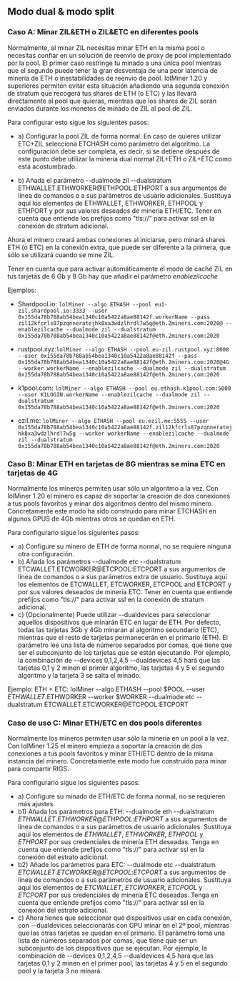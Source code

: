 ## Modo dual & modo split

### Caso A: Minar ZIL&ETH o ZIL&ETC en diferentes pools

Normalmente, al minar ZIL necesitas minar ETH en la misma pool o necesitas confiar en un solución de reenvío de proxy de pool implementado por la pool. El primer caso restringe tu minado a una única pool mientras que el segundo puede tener la gran desventaja de una peor latencia de minería de ETH o inestabilidades de reenvío de pool. lolMiner 1.20 y superiores permiten evitar esta situación añadiendo una segunda conexión de stratum que recogerá tus shares de ETH (o ETC) y las llevará directamente al pool que quieras, mientras que los shares de ZIL serán enviados durante los monetos de minado de ZIL al pool de ZIL.

Para configurar esto sigue los siguientes pasos:



* a) Configurar la pool ZIL de forma normal. En caso de quieres utilizar ETC+ZIL selecciona ETCHASH como parámetro del algoritmo. La configuración debe ser completa, es decir, si se detiene después de este punto debe utilizar la minería dual normal ZIL+ETH o ZIL+ETC como está acostumbrado. 

* b) Añada el parámetro --dualmode zil --dualstratum ETHWALLET.ETHWORKER@ETHPOOL:ETHPORT a sus argumentos de línea de comandos o a sus parámetros de usuario adicionales. Sustituya aquí los elementos de ETHWALLET, ETHWORKER, ETHPOOL y ETHPORT y por sus valores deseados de minería ETH/ETC. Tener en cuenta que entiende los prefijos como "tls://" para activar ssl en la conexión de stratum adicional.


Ahora el minero creará ambas conexiones al iniciarse, pero minará shares ETH (o ETC) en la conexión extra, que puede ser diferente a la primera, que sólo se utilizará cuando se mine ZIL. 

Tener en cuenta que para activar automáticamente el modo de caché ZIL en tus tarjetas de 6 Gb y 8 Gb hay que añadir el parámetro _enablezilcache_

Ejemplos:

* Shardpool.io: `lolMiner --algo ETHASH --pool eu1-zil.shardpool.io:3333 --user 0x155da78b788ab54bea1340c10a5422a8ae88142f.workerName --pass zil12kfcrls87pzqnneratejhk8xa3wdzlhrdl7w5g@eth.2miners.com:2020@ --enablezilcache --dualmode zil --dualstratum 0x155da78b788ab54bea1340c10a5422a8ae88142f@eth.2miners.com:2020`

* rustpool.xyz:`lolMiner --algo ETHASH --pool eu-zil.rustpool.xyz:8008 --user 0x155da78b788ab54bea1340c10a5422a8ae88142f --pass 0x155da78b788ab54bea1340c10a5422a8ae88142f@eth.2miners.com:2020@4G --worker workerName --enablezilcache --dualmode zil --dualstratum 0x155da78b788ab54bea1340c10a5422a8ae88142f@eth.2miners.com:2020`

* k1pool.com: `lolMiner --algo ETHASH --pool eu.ethash.k1pool.com:5000 --user K1LOGIN.workerName --enablezilcache --dualmode zil --dualstratum 0x155da78b788ab54bea1340c10a5422a8ae88142f@eth.2miners.com:2020`

* ezil.me: `lolMiner --algo ETHASH --pool eu.ezil.me:5555 --user 0x155da78b788ab54bea1340c10a5422a8ae88142f.zil12kfcrls87pzqnneratejhk8xa3wdzlhrdl7w5g --worker workerName --enablezilcache --dualmode zil --dualstratum 0x155da78b788ab54bea1340c10a5422a8ae88142f@eth.2miners.com:2020`



### Caso B: Minar ETH en tarjetas de 8G mientras se mina ETC en tarjetas de 4G


Normalmente los mineros permiten usar sólo un algoritmo a la vez. Con lolMiner 1.20 el minero es capaz de soportar la creación de dos conexiones a tus pools favoritos y minar dos algoritmos dentro del mismo minero. Concretamente este modo ha sido construido para minar ETCHASH en algunos GPUS de 4Gb mientras otros se quedan en ETH.

Para configurarlo sigue los siguientes pasos:

* a) Configure su minero de ETH de forma normal, no se requiere ninguna otra configuración. 
* b) Añada los parámetros --dualmode etc --dualstratum ETCWALLET.ETCWORKER@ETCPOOL:ETCPORT a sus argumentos de línea de comandos o a sus parámetros extra de usuario. Sustituya aquí los elementos de ETCWALLET, ETCWORKER, ETCPOOL and ETCPORT y por sus valores deseados de minería ETC. Tener en cuenta que entiende prefijos como "tls://" para activar ssl en la conexión de stratum adicional.
* c) (Opcionalmente) Puede utilizar --dualdevices para seleccionar aquellos dispositivos que minarán ETC en lugar de ETH. Por defecto, todas las tarjetas 3Gb y 4Gb minaran al algoritmo secundario (ETC), mientras que el resto de tarjetas permanecerán en el primario (ETH). El parámetro lee una lista de números separados por comas, que tiene que ser el subconjunto de los tarjetas que se están ejecutando. Por ejemplo, la combinación de --devices 0,1,2,4,5 --dualdevices 4,5 hará que las tarjetas 0,1 y 2 minen el primer algoritmo, las tarjetas 4 y 5 el segundo algoritmo y la tarjeta 3 se salta el minado.

Ejemplo:
ETH + ETC: lolMiner --algo ETHASH --pool $POOL --user $ETHWALLET.$ETHWORKER --worker $WORKER  --dualmode etc --dualstratum ETCWALLET.ETCWORKER@ETCPOOL:ETCPORT 

### Caso de uso C: Minar ETH/ETC en dos pools diferentes

Normalmente los mineros permiten usar sólo la minería en un pool a la vez. Con lolMiner 1.25 el minero empieza a soportar la creación de dos conexiones a tus pools favoritos y minar ETH/ETC dentro de la misma instancia del minero. Concretamente este modo fue construido para minar para compartir RIGS. 

Para configurarlo sigue los siguientes pasos:

 * a) Configure su minado de ETH/ETC de forma normal, no se requieren más ajustes.
 * b1) Añada los parámetros para ETH: --dualmode eth --dualstratum *ETHWALLET*.*ETHWORKER*@*ETHPOOL*:*ETHPORT* a sus argumentos de línea de comandos o a sus parámetros de usuario adicionales. Sustituya aquí los elementos de *ETHWALLET*, *ETHWORKER*, *ETHPOOL* y *ETHPORT* por sus credenciales de minería ETH deseadas. Tenga en cuenta que <ETHSTRATUM> entiende prefijos como "tls://" para activar ssl en la conexión del estrato adicional.
 * b2) Añade los parámetros para ETC: --dualmode etc --dualstratum *ETCWALLET*.*ETCWORKER*@*ETCPOOL*:*ETCPORT* a sus argumentos de línea de comandos o a sus parámetros de usuario adicionales. Sustituya aquí los elementos de *ETCWALLET*, *ETCWORKER*, *ETCPOOL* y *ETCPORT* por sus credenciales de minería ETC deseadas. Tenga en cuenta que <ETCSTRATUM> entiende prefijos como "tls://" para activar ssl en la conexión del estrato adicional.
 * c) Ahora tienes que seleccionar qué dispositivos usar en cada conexión, con --dualdevices seleccionarás con GPU minar en el 2º pool, mientras que las otras tarjetas se quedan en el primario. El parámetro toma una lista de números separados por comas, que tiene que ser un subconjunto de los dispositivos que se ejecutan. Por ejemplo, la combinación de --devices 0,1,2,4,5 --dualdevices 4,5 hará que las tarjetas 0,1 y 2 minen en el primer pool, las tarjetas 4 y 5 en el segundo pool y la tarjeta 3 no minará. 


